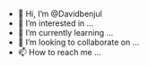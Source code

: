 - 👋 Hi, I’m @Davidbenjul
- 👀 I’m interested in ...
- 🌱 I’m currently learning ...
- 💞️ I’m looking to collaborate on ...
- 📫 How to reach me ...

<!---
Davidbenjul/Davidbenjul is a ✨ special ✨ repository because its `README.md` (this file) appears on your GitHub profile.
You can click the Preview link to take a look at your changes.
--->

